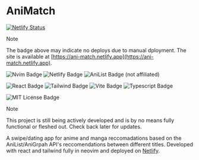 # AniMatch
[![Netlify Status](https://api.netlify.com/api/v1/badges/97e08941-da68-4165-a1aa-3ab3ee451e96/deploy-status)](https://app.netlify.com/projects/ani-match/deploys)

> [!NOTE]
> The badge above may indicate no deploys due to manual dployment. The site is available at [https://ani-match.netlify.app](https://ani-match.netlify.app). 

![Nvim Badge](https://img.shields.io/badge/NeoVim-%2357A143.svg?&style=for-the-badge&logo=neovim&logoColor=white) ![Netlify Badge](https://img.shields.io/badge/Netlify-00C7B7?style=for-the-badge&logo=netlify&logoColor=white) ![AniList Badge](https://img.shields.io/badge/AniList-02A9FF?style=for-the-badge&logo=AniList&logoColor=white) (not affiliated) 

![React Badge](https://img.shields.io/badge/React-20232A?style=for-the-badge&logo=react&logoColor=61DAFB) ![Tailwind Badge](https://img.shields.io/badge/Tailwind_CSS-38B2AC?style=for-the-badge&logo=tailwind-css&logoColor=white) ![Vite Badge](https://img.shields.io/badge/Vite-B73BFE?style=for-the-badge&logo=vite&logoColor=FFD62E) ![Typescript Badge](https://img.shields.io/badge/TypeScript-007ACC?style=for-the-badge&logo=typescript&logoColor=white)

![MIT License Badge](https://img.shields.io/badge/MIT-green?style=for-the-badge)

> [!NOTE]
> This project is still being actively developed and is by no means fully functional or fleshed out. Check back later for updates. 

A swipe/dating app for anime and manga reccomadations based on the AniList/AniGrpah API's reccomendations between different titles. Developed with react and tailwind fully in neovim and deployed on [Netlify](https://ani-match.netlify.app). 



<!--
This template provides a minimal setup to get React working in Vite with HMR and some ESLint rules.

Currently, two official plugins are available:

- [@vitejs/plugin-react](https://github.com/vitejs/vite-plugin-react/blob/main/packages/plugin-react) uses [Babel](https://babeljs.io/) for Fast Refresh
- [@vitejs/plugin-react-swc](https://github.com/vitejs/vite-plugin-react/blob/main/packages/plugin-react-swc) uses [SWC](https://swc.rs/) for Fast Refresh

## Expanding the ESLint configuration

If you are developing a production application, we recommend updating the configuration to enable type-aware lint rules:

```js
export default tseslint.config({
  extends: [
    // Remove ...tseslint.configs.recommended and replace with this
    ...tseslint.configs.recommendedTypeChecked,
    // Alternatively, use this for stricter rules
    ...tseslint.configs.strictTypeChecked,
    // Optionally, add this for stylistic rules
    ...tseslint.configs.stylisticTypeChecked,
  ],
  languageOptions: {
    // other options...
    parserOptions: {
      project: ['./tsconfig.node.json', './tsconfig.app.json'],
      tsconfigRootDir: import.meta.dirname,
    },
  },
})
```

You can also install [eslint-plugin-react-x](https://github.com/Rel1cx/eslint-react/tree/main/packages/plugins/eslint-plugin-react-x) and [eslint-plugin-react-dom](https://github.com/Rel1cx/eslint-react/tree/main/packages/plugins/eslint-plugin-react-dom) for React-specific lint rules:

```js
// eslint.config.js
import reactX from 'eslint-plugin-react-x'
import reactDom from 'eslint-plugin-react-dom'

export default tseslint.config({
  plugins: {
    // Add the react-x and react-dom plugins
    'react-x': reactX,
    'react-dom': reactDom,
  },
  rules: {
    // other rules...
    // Enable its recommended typescript rules
    ...reactX.configs['recommended-typescript'].rules,
    ...reactDom.configs.recommended.rules,
  },
})
```
-->
